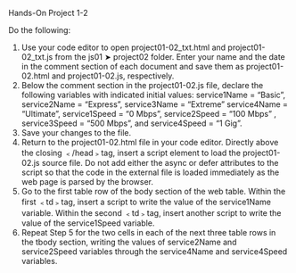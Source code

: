 Hands-On Project 1-2

Do the following:

1. Use your code editor to open project01-02_txt.html and project01-02_txt.js from the js01  ➤ project02 folder.  Enter your name and the date in the comment section of each document and save them as project01-02.html and project01-02.js, respectively.
2. Below the comment section in the project01-02.js file, declare the following variables with indicated initial values:
service1Name = “Basic”, service2Name = “Express”, service3Name = “Extreme”
service4Name = “Ultimate”, service1Speed = “0 Mbps”, service2Speed = “100 Mbps” , service3Speed = “500 Mbps”, and service4Speed = “1 Gig”.
3. Save your changes to the file.
4. Return to the project01-02.html file in your code editor. Directly above the closing ﹤/head﹥tag, insert a script element to load the project01-02.js source file. Do not add either the async or defer attributes to the script so that the code in the external file is loaded immediately as the web page is parsed by the browser.
5. Go to the first table row of the body section of the web table.  Within the first ﹤td﹥tag, insert a script to write the value of the service1Name variable. Within the second ﹤td﹥tag, insert another script to write the value of the service1Speed variable.
6. Repeat Step 5 for the two cells in each of the next three table rows in the tbody section, writing the values of service2Name and service2Speed variables through the service4Name and service4Speed variables.

